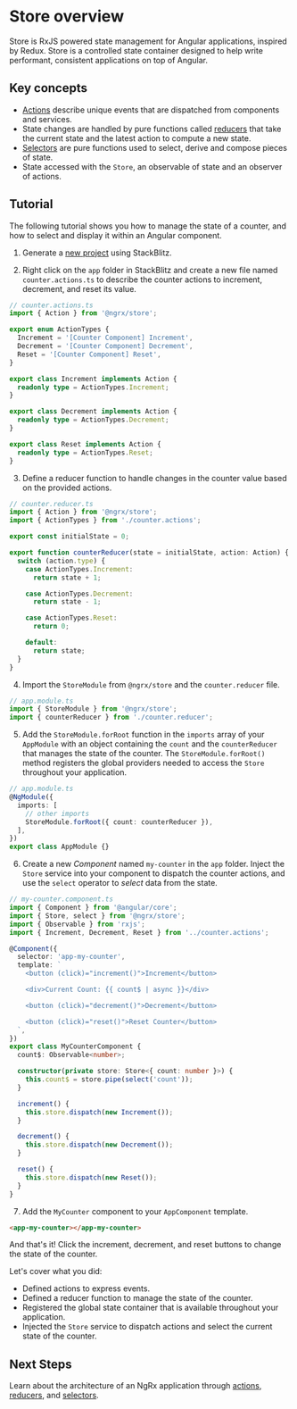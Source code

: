 # Store overview

Store is RxJS powered state management for Angular applications, inspired by Redux. Store is a controlled state container designed to help write performant, consistent applications on top of Angular.

## Key concepts

- [Actions](guide/store/actions) describe unique events that are dispatched from components and services.
- State changes are handled by pure functions called [reducers](guide/store/reducers) that take the current state and the latest action to compute a new state.
- [Selectors](guide/store/selectors) are pure functions used to select, derive and compose pieces of state.
- State accessed with the `Store`, an observable of state and an observer of actions.

## Tutorial

The following tutorial shows you how to manage the state of a counter, and how to select and display it within an Angular component.

1.  Generate a <a href="https://stackblitz.com/fork/ngrx-start" target="_blank">new project</a> using StackBlitz.

2.  Right click on the `app` folder in StackBlitz and create a new file named `counter.actions.ts` to describe the counter actions to increment, decrement, and reset its value.

```ts
// counter.actions.ts
import { Action } from '@ngrx/store';

export enum ActionTypes {
  Increment = '[Counter Component] Increment',
  Decrement = '[Counter Component] Decrement',
  Reset = '[Counter Component] Reset',
}

export class Increment implements Action {
  readonly type = ActionTypes.Increment;
}

export class Decrement implements Action {
  readonly type = ActionTypes.Decrement;
}

export class Reset implements Action {
  readonly type = ActionTypes.Reset;
}
```

3.  Define a reducer function to handle changes in the counter value based on the provided actions.

```ts
// counter.reducer.ts
import { Action } from '@ngrx/store';
import { ActionTypes } from './counter.actions';

export const initialState = 0;

export function counterReducer(state = initialState, action: Action) {
  switch (action.type) {
    case ActionTypes.Increment:
      return state + 1;

    case ActionTypes.Decrement:
      return state - 1;

    case ActionTypes.Reset:
      return 0;

    default:
      return state;
  }
}
```

4.  Import the `StoreModule` from `@ngrx/store` and the `counter.reducer` file.

```ts
// app.module.ts
import { StoreModule } from '@ngrx/store';
import { counterReducer } from './counter.reducer';
```

5.  Add the `StoreModule.forRoot` function in the `imports` array of your `AppModule` with an object containing the `count` and the `counterReducer` that manages the state of the counter. The `StoreModule.forRoot()` method registers the global providers needed to access the `Store` throughout your application.

```ts
// app.module.ts
@NgModule({
  imports: [
    // other imports
    StoreModule.forRoot({ count: counterReducer }),
  ],
})
export class AppModule {}
```

6.  Create a new _Component_ named `my-counter` in the `app` folder. Inject the `Store` service into your component to dispatch the counter actions, and use the `select` operator to _select_ data from the state.

```ts
// my-counter.component.ts
import { Component } from '@angular/core';
import { Store, select } from '@ngrx/store';
import { Observable } from 'rxjs';
import { Increment, Decrement, Reset } from '../counter.actions';

@Component({
  selector: 'app-my-counter',
  template: `
    <button (click)="increment()">Increment</button>

    <div>Current Count: {{ count$ | async }}</div>

    <button (click)="decrement()">Decrement</button>

    <button (click)="reset()">Reset Counter</button>
  `,
})
export class MyCounterComponent {
  count$: Observable<number>;

  constructor(private store: Store<{ count: number }>) {
    this.count$ = store.pipe(select('count'));
  }

  increment() {
    this.store.dispatch(new Increment());
  }

  decrement() {
    this.store.dispatch(new Decrement());
  }

  reset() {
    this.store.dispatch(new Reset());
  }
}
```

7.  Add the `MyCounter` component to your `AppComponent` template.

```html
<app-my-counter></app-my-counter>
```

And that's it! Click the increment, decrement, and reset buttons to change the state of the counter.

Let's cover what you did:

- Defined actions to express events.
- Defined a reducer function to manage the state of the counter.
- Registered the global state container that is available throughout your application.
- Injected the `Store` service to dispatch actions and select the current state of the counter.

## Next Steps

Learn about the architecture of an NgRx application through [actions](guide/store/actions), [reducers](guide/store/reducers), and [selectors](guide/store/selectors).
